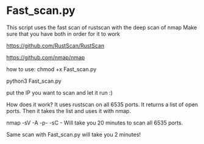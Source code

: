 # Fast_scan.py
This script uses the fast scan of rustscan with the deep scan of nmap
Make sure that you have both in order for it to work

https://github.com/RustScan/RustScan

https://github.com/nmap/nmap

how to use:
chmod +x Fast_scan.py

python3 Fast_scan.py

put the IP you want to scan and let it run :)

How does it work?
It uses rustscan on all 6535 ports.
It returns a list of open ports.
Then it takes the list and uses it with nmap.


nmap -sV -A -p- -sC <IP> - Will take you 20 minutes to scan all 6535 ports.
 
Same scan with Fast_scan.py will take you 2 minutes!
